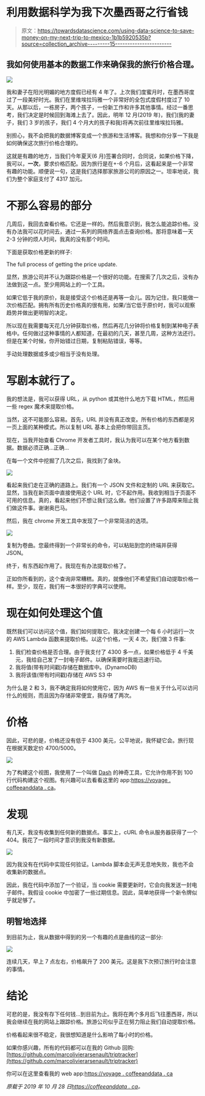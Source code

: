 # 利用数据科学为我下次墨西哥之行省钱

> 原文：<https://towardsdatascience.com/using-data-science-to-save-money-on-my-next-trip-to-mexico-1b1b5920535b?source=collection_archive---------15----------------------->

## 我如何使用基本的数据工作来确保我的旅行价格合理。

![](img/8010ebafdc5f99b2524d66d6d038ffd3.png)

我和妻子在阳光明媚的地方度假已经有 4 年了。上次我们度蜜月时，在墨西哥度过了一段美好时光。我们在里维埃拉玛雅一个非常好的全包式度假村度过了 10 天。从那以后，一栋房子，两个孩子，一份新工作和许多其他事情。经过一番思考，我们决定是时候回到海滩上去了。因此，明年 12 月(2019 年)，我们(我的妻子，我们 3 岁的孩子，我们 4 个月大的孩子和我)将再次前往里维埃拉玛雅。

别担心，我不会把我的数据博客变成一个旅游和生活博客。我想和你分享一下我是如何确保这次旅行价格合理的。

这就是有趣的地方，当我们今年夏天(6 月)签署合同时，合同说，如果价格下降，我可以，**一次**，要求价格匹配。因为旅行是在+-6 个月后，这看起来是一个非常有趣的功能。顺便说一句，这是我们选择那家旅游公司的原因之一。坦率地说，我们为整个家庭支付了 4317 加元。

# 不那么容易的部分

几周后，我回去查看价格。它还是一样的。然后我意识到，我怎么能追踪价格。没有办法我可以花时间去，通过一系列的网络界面点击查询价格。那将意味着一天 2-3 分钟的烦人时间，我真的没有那个时间。

下面是获取价格更新的样子:

The full process of getting the price update.

显然，旅游公司并不认为跟踪价格是一个很好的功能。在搜索了几次之后，没有办法做到这一点。至少用网站上的一个工具。

如果它低于我的原价，我是接受这个价格还是再等一会儿。因为记住，我只能做一次价格匹配。拥有所有历史价格真的很有用，如果/当它低于原价时，我可以观察趋势并做出更明智的决定。

所以现在我需要每天花几分钟获取价格，然后再花几分钟将价格复制到某种电子表格中。任何做过这种事情的人都知道，在最初的几天，甚至几周，这种方法还行。但是在某个时候，你开始错过日期，复制粘贴错误，等等。

手动处理数据或多或少相当于没有处理。

# 写剧本就行了。

我的想法是，我可以获得 URL，从 python 或其他什么地方下载 HTML，然后用一些 regex 魔术来提取价格。

当然，这不可能那么容易。首先，URL 并没有真正改变。所有价格的东西都是另一页上面的某种模式。所以复制 URL 基本上会把你带回主页。

现在，当我开始查看 Chrome 开发者工具时，我认为我可以在某个地方看到数据。数据必须正确…正确…

在每一个文件中挖掘了几次之后，我找到了金块。

![](img/d86eadd0d1e413545d0aa5673a3b3ada.png)

看起来我们走在正确的道路上。我们有一个 JSON 文件和定制的 URL 来获取它。显然，当我在新页面中直接使用这个 URL 时，它不起作用。我收到相当于页面不可用的信息。真的，看起来他们不想让我们这么做。他们设置了许多路障来阻止我们做这件事。谢谢奥巴马。

然后，我在 chrome 开发工具中发现了一个非常简洁的选项。

![](img/8b70503121b5adca437925c78b6a6b05.png)

复制为卷曲。您最终得到一个非常长的命令，可以粘贴到您的终端并获得 JSON。

终于，有东西起作用了。我现在有办法提取价格了。

正如你所看到的，这个查询非常糟糕。真的，就像他们不希望我们自动提取价格一样。至少，现在，我们有一本很好的字典可以使用。

# 现在如何处理这个值

既然我们可以访问这个值，我们如何提取它。我决定创建一个每 6 小时运行一次的 AWS Lambda 函数来提取价格。以这个价格，一天 4 次，我们做 3 件事:

1.  我们检查价格是否合理。由于我支付了 4300 多一点，如果价格低于 4 千美元，我给自己发了一封电子邮件。以确保需要时我能迅速行动。
2.  我将值(带有时间戳)存储在数据库中。(DynamoDB)
3.  我将该值(带有时间戳)存储在 AWS S3 中

为什么是 2 和 3，我不确定我将如何使用它，因为 AWS 有一些关于什么可以访问什么的规则，而且因为存储非常便宜，我存储了两次。

# 价格

因此，可悲的是，价格还没有低于 4300 美元，公平地说，我怀疑它会。旅行现在根据天数定价 4700/5000。

![](img/1e0dd36dcf0aed2545d272b7c5342cfc.png)

为了构建这个视图，我使用了一个叫做 [Dash](https://plot.ly/dash/) 的神奇工具，它允许你用不到 100 行代码构建这个视图。有兴趣可以去看看这里的 app:[https://voyage . coffeeanddata . ca](https://voyage.coffeeanddata.ca)。

# 发现

有几天，我没有收集到任何新的数据点。事实上，cURL 命令从服务器获得了一个 404。我花了一段时间才意识到我没有新数据。

![](img/dc7894569e71bb4985e906ea4e49f5e1.png)

因为我没有在代码中实现任何验证。Lambda 脚本会无声无息地失败，我也不会收集新的数据点。

因此，我在代码中添加了一个验证，当 cookie 需要更新时，它会向我发送一封电子邮件。我假设 cookie 中加密了一些过期信息。因此，简单地获得一个新令牌似乎就足够了。

## 明智地选择

到目前为止，我从数据中得到的另一个有趣的点是曲线的这一部分:

![](img/86e6eb7be1aec5d5ac6d3a21eb7bf664.png)

连续几天，早上 7 点左右，价格飙升了 200 美元。这是我下次预订旅行时会注意的事情。

# 结论

可悲的是，我没有存下任何钱…到目前为止。我将在两个多月后飞往墨西哥，所以我会继续在我的网站上跟踪价格。旅游公司似乎正在努力阻止我们自动提取价格。

价格看起来很不稳定，我很想知道是什么影响了每小时的价格。

如果你感兴趣，所有的代码都可以在我的 Github 回购:[https://github.com/marcolivierarsenault/triptracker](https://github.com/marcolivierarsenault/triptracker)

你可以在这里查看我的 web app:[https://voyage . coffeeanddata . ca](https://voyage.coffeeanddata.ca)

*原载于 2019 年 10 月 28 日*[*https://coffeeanddata . ca*](https://coffeeanddata.ca/using-data-science-to-save-money-on-my-next-trip-to-mexico/)*。*